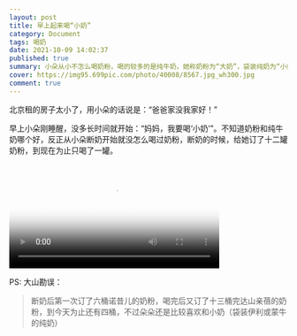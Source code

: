 ```yaml
---
layout: post
title: 早上起来喝“小奶”
category: Document
tags: 喝奶
date: 2021-10-09 14:02:37
published: true
summary: 小朵从小不怎么喝奶粉，喝的较多的是纯牛奶，她称奶粉为“大奶”，袋装纯奶为“小奶”
cover: https://img95.699pic.com/photo/40008/8567.jpg_wh300.jpg
comment: true
---
```


北京租的房子太小了，用小朵的话说是：“爸爸家没我家好！”

早上小朵刚睡醒，没多长时间就开始：“妈妈，我要喝‘小奶’”。不知道奶粉和纯牛奶哪个好，反正从小朵断奶开始就没怎么喝过奶粉，断奶的时候，给她订了十二罐奶粉，到现在为止只喝了一罐。

<!--
[![早上起床喝小奶](//ci.xiaohongshu.com/432de174-4786-f2b7-ad57-20d8703966ce?imageView2/2/w/1080/format/jpg)](https://www.xiaohongshu.com/discovery/item/6160d6a1000000002103f5a2)
-->

<video class="xhs_video" controls="controls" objectfit="contain" width="380px" poster="//ci.xiaohongshu.com/432de174-4786-f2b7-ad57-20d8703966ce?imageView2/2/w/1080/format/jpg" src="6160d6a1000000002103f5a2"></video>

PS: 大山勘误：

> 断奶后第一次订了六桶诺昔儿的奶粉，喝完后又订了十三桶完达山亲蓓的奶粉，到今天为止还有四桶，不过朵朵还是比较喜欢和小奶（袋装伊利或蒙牛的纯奶）
